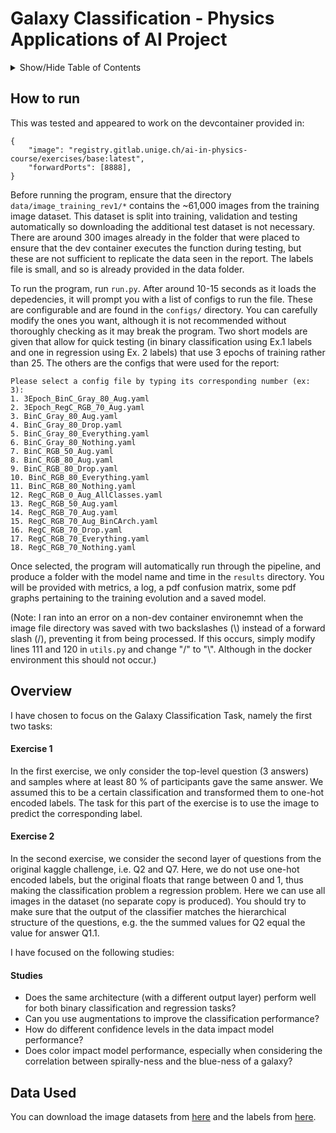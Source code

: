 # Galaxy Classification - Physics Applications of AI Project

<details>
<summary>Show/Hide Table of Contents</summary>

[[_TOC_]]

</details>

## How to run

This was tested and appeared to work on the devcontainer provided in: 
```
{
    "image": "registry.gitlab.unige.ch/ai-in-physics-course/exercises/base:latest",
    "forwardPorts": [8888],
}
```
Before running the program, ensure that the directory `data/image_training_rev1/*` contains the ~61,000 images from the training image dataset. This dataset is split into training, validation and testing automatically so downloading the additional test dataset is not necessary. There are around 300 images already in the folder that were placed to ensure that the dev container executes the function during testing, but these are not sufficient to replicate the data seen in the report. The labels file is small, and so is already provided in the data folder.

To run the program, run `run.py`. After around 10-15 seconds as it loads the depedencies, it will prompt you with a list of configs to run the file. These are configurable and are found in the `configs/` directory. You can carefully modify the ones you want, although it is not recommended without thoroughly checking as it may break the program. Two short models are given that allow for quick testing (in binary classification using Ex.1 labels and one in regression using Ex. 2 labels) that use 3 epochs of training rather than 25. The others are the configs that were used for the report:

```
Please select a config file by typing its corresponding number (ex: 3):
1. 3Epoch_BinC_Gray_80_Aug.yaml 
2. 3Epoch_RegC_RGB_70_Aug.yaml 
3. BinC_Gray_80_Aug.yaml
4. BinC_Gray_80_Drop.yaml
5. BinC_Gray_80_Everything.yaml
6. BinC_Gray_80_Nothing.yaml
7. BinC_RGB_50_Aug.yaml
8. BinC_RGB_80_Aug.yaml
9. BinC_RGB_80_Drop.yaml
10. BinC_RGB_80_Everything.yaml
11. BinC_RGB_80_Nothing.yaml
12. RegC_RGB_0_Aug_AllClasses.yaml
13. RegC_RGB_50_Aug.yaml
14. RegC_RGB_70_Aug.yaml
15. RegC_RGB_70_Aug_BinCArch.yaml
16. RegC_RGB_70_Drop.yaml
17. RegC_RGB_70_Everything.yaml
18. RegC_RGB_70_Nothing.yaml
```

Once selected, the program will automatically run through the pipeline, and produce a folder with the model name and time in the `results` directory. You will be provided with metrics, a log, a pdf confusion matrix, some pdf graphs pertaining to the training evolution and a saved model.

(Note: I ran into an error on a non-dev container environemnt when the image file directory was saved with two backslashes (\\) instead of a forward slash (/), preventing it from being processed. If this occurs, simply modify lines 111 and 120 in `utils.py` and change "/" to "\\". Although in the docker environment this should not occur.)

## Overview

I have chosen to focus on the Galaxy Classification Task, namely the first two tasks:

#### Exercise 1
In the first exercise, we only consider the top-level question (3 answers) and samples where at least 80 % of participants gave the same answer.
We assumed this to be a certain classification and transformed them to one-hot encoded labels.
The task for this part of the exercise is to use the image to predict the corresponding label.

#### Exercise 2

In the second exercise, we consider the second layer of questions from the original kaggle challenge, i.e. Q2 and Q7.
Here, we do not use one-hot encoded labels, but the original floats that range between 0 and 1, thus making the classification problem a regression problem.
Here we can use all images in the dataset (no separate copy is produced).
You should try to make sure that the output of the classifier matches the hierarchical structure of the questions, e.g. the the summed values for Q2 equal the value for answer Q1.1.

I have focused on the following studies:

#### Studies
* Does the same architecture (with a different output layer) perform well for both binary classification and regression tasks?
* Can you use augmentations to improve the classification performance?
* How do different confidence levels in the data impact model performance?
* Does color impact model performance, especially when considering the correlation between spirally-ness and the blue-ness of a galaxy?


## Data Used

You can download the image datasets from [here](https://www.kaggle.com/c/galaxy-zoo-the-galaxy-challenge/data) and the labels from [here](https://drive.switch.ch/index.php/s/UDMdgAxeYLSCzyU).
